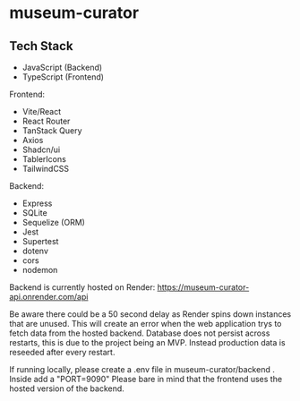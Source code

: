 # museum-curator

## Tech Stack

- JavaScript (Backend)
- TypeScript (Frontend)

Frontend:

- Vite/React
- React Router
- TanStack Query
- Axios
- Shadcn/ui
- TablerIcons
- TailwindCSS

Backend:

- Express
- SQLite
- Sequelize (ORM)
- Jest
- Supertest
- dotenv
- cors
- nodemon

Backend is currently hosted on Render:
https://museum-curator-api.onrender.com/api

Be aware there could be a 50 second delay as Render spins down instances that are unused. This will create an error when the web application trys to fetch data from the hosted backend.
Database does not persist across restarts, this is due to the project being an MVP. Instead production data is reseeded after every restart.

If running locally, please create a .env file in museum-curator/backend .
Inside add a "PORT=9090"
Please bare in mind that the frontend uses the hosted version of the backend.
